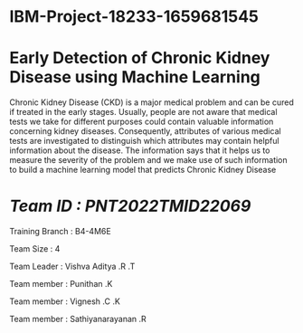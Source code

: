 # IBM-Project-18233-1659681545

# Early Detection of Chronic Kidney Disease using Machine Learning

Chronic Kidney Disease (CKD) is a major medical problem and can be cured if treated in the early stages.
Usually, people are not aware that medical tests we take for different purposes could contain valuable information concerning kidney diseases. 
Consequently, attributes of various medical tests are investigated to distinguish which attributes may contain helpful information about the disease. 
The information says that it helps us to measure the severity of the problem and we make use of such information to build a machine learning model that predicts Chronic Kidney Disease



# *Team ID : PNT2022TMID22069*

Training Branch : B4-4M6E

Team Size : 4

Team Leader : Vishva Aditya .R .T

Team member : Punithan .K

Team member : Vignesh .C .K

Team member : Sathiyanarayanan .R



